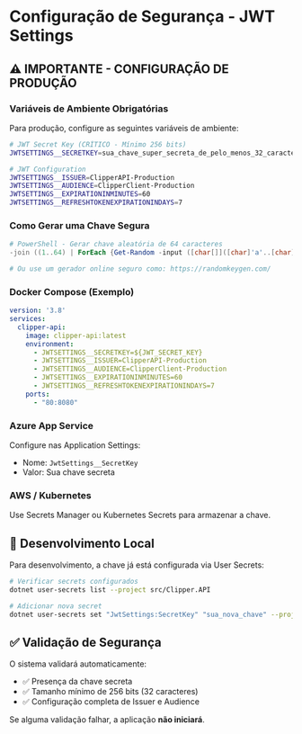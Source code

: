 # Configuração de Segurança - JWT Settings

## ⚠️ IMPORTANTE - CONFIGURAÇÃO DE PRODUÇÃO

### Variáveis de Ambiente Obrigatórias

Para produção, configure as seguintes variáveis de ambiente:

```bash
# JWT Secret Key (CRÍTICO - Mínimo 256 bits)
JWTSETTINGS__SECRETKEY=sua_chave_super_secreta_de_pelo_menos_32_caracteres_aqui

# JWT Configuration
JWTSETTINGS__ISSUER=ClipperAPI-Production
JWTSETTINGS__AUDIENCE=ClipperClient-Production
JWTSETTINGS__EXPIRATIONINMINUTES=60
JWTSETTINGS__REFRESHTOKENEXPIRATIONINDAYS=7
```

### Como Gerar uma Chave Segura

```powershell
# PowerShell - Gerar chave aleatória de 64 caracteres
-join ((1..64) | ForEach {Get-Random -input ([char[]]([char]'a'..[char]'z') + [char[]]([char]'A'..[char]'Z') + [char[]]([char]'0'..[char]'9'))})

# Ou use um gerador online seguro como: https://randomkeygen.com/
```

### Docker Compose (Exemplo)

```yaml
version: '3.8'
services:
  clipper-api:
    image: clipper-api:latest
    environment:
      - JWTSETTINGS__SECRETKEY=${JWT_SECRET_KEY}
      - JWTSETTINGS__ISSUER=ClipperAPI-Production
      - JWTSETTINGS__AUDIENCE=ClipperClient-Production
      - JWTSETTINGS__EXPIRATIONINMINUTES=60
      - JWTSETTINGS__REFRESHTOKENEXPIRATIONINDAYS=7
    ports:
      - "80:8080"
```

### Azure App Service

Configure nas Application Settings:
- Nome: `JwtSettings__SecretKey`
- Valor: Sua chave secreta

### AWS / Kubernetes

Use Secrets Manager ou Kubernetes Secrets para armazenar a chave.

## 🔐 Desenvolvimento Local

Para desenvolvimento, a chave já está configurada via User Secrets:

```bash
# Verificar secrets configurados
dotnet user-secrets list --project src/Clipper.API

# Adicionar nova secret
dotnet user-secrets set "JwtSettings:SecretKey" "sua_nova_chave" --project src/Clipper.API
```

## ✅ Validação de Segurança

O sistema validará automaticamente:
- ✅ Presença da chave secreta
- ✅ Tamanho mínimo de 256 bits (32 caracteres)
- ✅ Configuração completa de Issuer e Audience

Se alguma validação falhar, a aplicação **não iniciará**.
